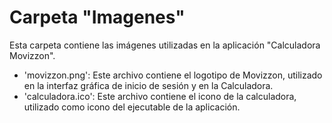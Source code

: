 # Carpeta "Imagenes"

Esta carpeta contiene las imágenes utilizadas en la aplicación "Calculadora Movizzon".

- 'movizzon.png': Este archivo contiene el logotipo de Movizzon, utilizado en la interfaz gráfica de inicio de sesión y en la Calculadora.
- 'calculadora.ico': Este archivo contiene el icono de la calculadora, utilizado como icono del ejecutable de la aplicación.
